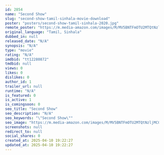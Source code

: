 ```yaml
---
id: 2854
name: "Second Show"
slug: "second-show-tamil-sinhala-movie-download"
poster: "posters/second-show-tamil-sinhala-2020.jpg"
remote_poster: "https://m.media-amazon.com/images/M/MV5BNTFmOTU2MTQtNzljMC00NzNkLWI1NDEtYmMwZTE0YzIwN2JmXkEyXkFqcGdeQXVyMjA4MTg0Nw@@._V1_SX300.jpg"
original_language: "Tamil, Sinhala"
dubbed_in: null
released_date: "N/A"
synopsis: "N/A"
type: "movie"
rating: "N/A"
imdbid: "tt12280872"
tmdbid: null
views: 0
likes: 0
dislikes: 0
author_id: 1
trailer_url: null
runtime: "N/A"
is_featured: 0
is_active: 1
is_comingsoon: 0
seo_title: "Second Show"
seo_description: "N/A"
seo_keywords: "\"Second Show\""
seo_image: "https://m.media-amazon.com/images/M/MV5BNTFmOTU2MTQtNzljMC00NzNkLWI1NDEtYmMwZTE0YzIwN2JmXkEyXkFqcGdeQXVyMjA4MTg0Nw@@._V1_SX300.jpg"
screenshots: null
redirect_to: null
social_shares: 0
created_at: 2025-04-10 19:22:27
updated_at: 2025-04-10 19:22:27
---
```


